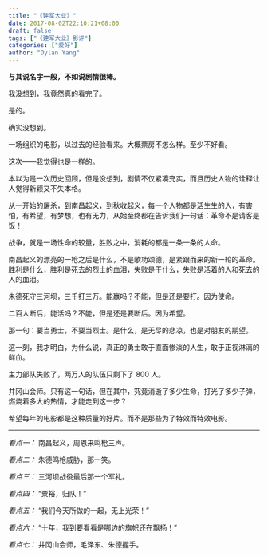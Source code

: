 ```yaml
---
title: "《建军大业》"
date: 2017-08-02T22:10:21+08:00
draft: false
tags: ["《建军大业》影评"]
categories: ["爱好"]
author: "Dylan Yang"
---
```


**与其说名字一般，不如说剧情很棒。**

我没想到，我竟然真的看完了。

是的。

确实没想到。

<!--more-->

一场组织的电影，以过去的经验看来。大概票房不怎么样。至少不好看。

这次——我觉得也是一样的。

本以为是一次历史回顾，但是没想到，剧情不仅紧凑充实，而且历史人物的诠释让人觉得新颖又不失本格。

从一开始的屠杀，到南昌起义，到秋收起义，每一个人物都是活生生的人，有害怕，有希望，有梦想，也有无力，从始至终都在告诉我们一句话：革命不是请客是饭！

战争，就是一场性命的较量，胜败之中，消耗的都是一条一条的人命。

南昌起义的漂亮的一枪之后是什么，不是歌功颂德，是紧跟而来的新一轮的革命。胜利是什么，胜利是死去的烈士的血泪，失败是干什么，失败是活着的人和死去的人的血泪。

朱德死守三河坝，三千打三万。能赢吗？不能，但是还是要打。因为使命。

二百人断后，能活吗？不能，但是还是要断后。因为希望。

那一句：要当勇士，不要当烈士。是什么，是无尽的悲凉，也是对朋友的期望。

这一刻，我才明白，为什么说，真正的勇士敢于直面惨淡的人生，敢于正视淋漓的鲜血。

主力部队失败了，两万人的队伍只剩下了 800 人。

井冈山会师。只有这一句话，但在其中，究竟消逝了多少生命，打光了多少子弹，燃烧着多大的热情，才能走到这一步？

希望每年的电影都是这种质量的好片。而不是那些为了特效而特效电影。

------------------------

*看点一：* 南昌起义，周恩来鸣枪三声。

*看点二：* 朱德鸣枪威胁，那一笑。

*看点三：* 三河坝战役最后那一个军礼。

*看点四：* “粟裕，归队！”

*看点五：* “我们今天所做的一起，无上光荣！”

*看点六：* “十年，我到要看看是哪边的旗帜还在飘扬！”

*看点七：* 井冈山会师，毛泽东、朱德握手。

